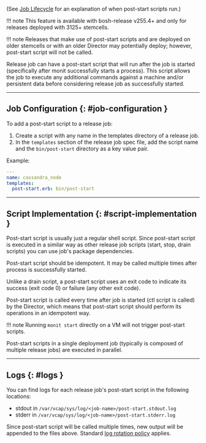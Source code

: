 (See [Job Lifecycle](job-lifecycle.md) for an explanation of when post-start scripts run.)

!!! note
    This feature is available with bosh-release v255.4+ and only for releases deployed with 3125+ stemcells.

!!! note
    Releases that make use of post-start scripts and are deployed on older stemcells or with an older Director may potentially deploy; however, post-start script will not be called.

Release job can have a post-start script that will run after the job is started (specifically after monit successfully starts a process). This script allows the job to execute any additional commands against a machine and/or persistent data before considering release job as successfully started.

---
## Job Configuration {: #job-configuration }

To add a post-start script to a release job:

1. Create a script with any name in the templates directory of a release job.
1. In the `templates` section of the release job spec file, add the script name and the `bin/post-start` directory as a key value pair.

Example:

```yaml
---
name: cassandra_node
templates:
  post-start.erb: bin/post-start
```

---
## Script Implementation {: #script-implementation }

Post-start script is usually just a regular shell script. Since post-start script is executed in a similar way as other release job scripts (start, stop, drain scripts) you can use job's package dependencies.

Post-start script should be idempotent. It may be called multiple times after process is successfully started.

Unlike a drain script, a post-start script uses an exit code to indicate its success (exit code 0) or failure (any other exit code).

Post-start script is called every time after job is started (ctl script is called) by the Director, which means that post-start script should perform its operations in an idempotent way.

!!! note
    Running `monit start` directly on a VM will not trigger post-start scripts.

Post-start scripts in a single deployment job (typically is composed of multiple release jobs) are executed in parallel.

---
## Logs {: #logs }

You can find logs for each release job's post-start script in the following locations:

- stdout in `/var/vcap/sys/log/<job-name>/post-start.stdout.log`
- stderr in `/var/vcap/sys/log/<job-name>/post-start.stderr.log`

Since post-start script will be called multiple times, new output will be appended to the files above. Standard [log rotation policy](job-logs.md#log-rotation) applies.
